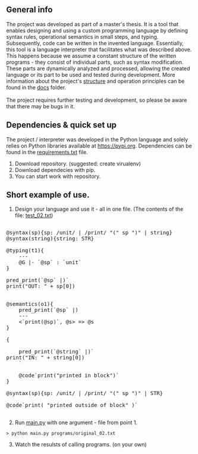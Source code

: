 ## General info
The project was developed as part of a master's thesis. It is a tool that enables designing and using a custom programming language by defining syntax rules, operational semantics in small steps, and typing. Subsequently, code can be written in the invented language. Essentially, this tool is a language interpreter that facilitates what was described above. This happens because we assume a constant structure of the written programs - they consist of individual parts, such as syntax modification. These parts are dynamically analyzed and processed, allowing the created language or its part to be used and tested during development. More information about the project's [structure](./docs/structure.md) and operation principles can be found in the [docs](./docs/) folder.
<br><br>
The project requires further testing and development, so please be aware that there may be bugs in it.

## Dependencies & quick set up
The project / interpreter was developed in the Python language and solely relies on Python libraries available at https://pypi.org. Dependencies can be found in the [requirements.txt](./requirements.txt) file.
1. Download repository. (suggested: create virualenv)
2. Download dependecies with pip.
3. You can start work with repository.

## Short example of use.

1. Design your language and use it - all in one file.
(The contents of the file: [test_02.txt](./programs/original_02.txt))

<pre>

@syntax(sp){sp: /unit/ | /print/ "(" sp ")" | string}
@syntax(string){string: STR}

@typing(t1){
    ---
    @G |- `@sp` : `unit`
}

pred_print(`@sp` |)`
print("OUT: " + sp[0])
`

@semantics(o1){
    pred_print(`@sp` |)
    ---
    <`print(@sp)`, @s> => @s
}

{

    pred_print(`@string` |)`
print("IN: " + string[0])
    `

    @code`print("printed in block")`
}

@syntax(sp){sp: /unit/ | /print/ "(" sp ")" | STR}

@code`print( "printed outside of block" )`

</pre>
        
2. Run [main.py](./main.py) with one argument - file from point 1.

```console
> python main.py programs/original_02.txt
```
3. Watch the resulsts of calling programs. (on your own)

